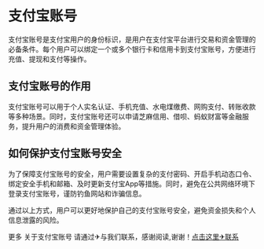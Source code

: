 # 支付宝账号

支付宝账号是支付宝用户的身份标识，是用户在支付宝平台进行交易和资金管理的必备条件。每个用户可以绑定一个或多个银行卡和信用卡到支付宝账号，方便进行充值、提现和支付等操作。

## 支付宝账号的作用

支付宝账号可以用于个人实名认证、手机充值、水电煤缴费、网购支付、转账收款等多种场景。同时，支付宝账号还可以申请芝麻信用、借呗、蚂蚁财富等金融服务，提升用户的消费和资金管理体验。

## 如何保护支付宝账号安全

为了保障支付宝账号的安全，用户需要设置复杂的支付密码、开启手机动态口令、绑定安全手机和邮箱、及时更新支付宝App等措施。同时，避免在公共网络环境下登录支付宝账号，谨防钓鱼网站和诈骗信息。

通过以上方式，用户可以更好地保护自己的支付宝账号安全，避免资金损失和个人信息泄露的风险。

更多 关于支付宝账号 请通过✈与我们联系，感谢阅读,谢谢！[点击这里✈联系](https://google2.com)